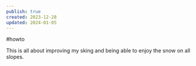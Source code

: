 ```yaml
---
publish: true
created: 2023-12-28
updated: 2024-01-05
---
```

#howto 

This is all about improving my sking and being able to enjoy the snow on all slopes. 